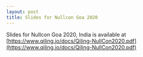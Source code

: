 ```yaml
---
layout: post
title: Slides for Nullcon Goa 2020
---
```


Slides for Nullcon Goa 2020, India is available at [https://www.qiling.io/docs/Qiling-NullCon2020.pdf](https://www.qiling.io/docs/Qiling-NullCon2020.pdf)
